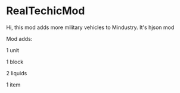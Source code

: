 # RealTechicMod
Hi, this mod adds more military vehicles to Mindustry.
It's hjson mod

Mod adds:

1 unit

1 block

2 liquids

1 item
